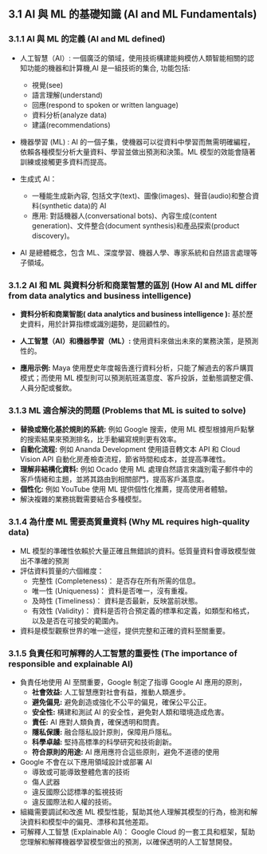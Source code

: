 ## 3.1 AI 與 ML 的基礎知識 (AI and ML Fundamentals)

### 3.1.1 AI 與 ML 的定義 (AI and ML defined)

-   人工智慧（AI）: 一個廣泛的領域，使用技術構建能夠模仿人類智能相關的認知功能的機器和計算機,AI 是一組技術的集合, 功能包括:
    -   視覺(see)
    -   語言理解(understand)
    -   回應(respond to spoken or written language)
    -   資料分析(analyze data)
    -   建議(recommendations)
-   機器學習 (ML) : AI 的一個子集，使機器可以從資料中學習而無需明確編程，依賴各種模型分析大量資料、學習並做出預測和決策。ML 模型的效能會隨著訓練或接觸更多資料而提高。
-   生成式 AI：

    -   一種能生成新內容, 包括文字(text)、圖像(images)、聲音(audio)和整合資料(synthetic data)的 AI
    -   應用: 對話機器人(conversational bots)、內容生成(content generation)、文件整合(document synthesis)和產品探索(product discovery)。

-   AI 是總體概念，包含 ML、深度學習、機器人學、專家系統和自然語言處理等子領域。

### 3.1.2 AI 和 ML 與資料分析和商業智慧的區別 (How AI and ML differ from data analytics and business intelligence)

-   **資料分析和商業智能( data analytics and business intelligence ):** 基於歷史資料，用於計算指標或識別趨勢，是回顧性的。

-   **人工智慧（AI）和機器學習（ML）:** 使用資料來做出未來的業務決策，是預測性的。

-   **應用示例:** Maya 使用歷史年度報告進行資料分析，只能了解過去的客戶購買模式；而使用 ML 模型則可以預測航班滿意度、客戶投訴，並動態調整定價、人員分配或餐飲。

### 3.1.3 ML 適合解決的問題 (Problems that ML is suited to solve)

-   **替換或簡化基於規則的系統:** 例如 Google 搜索，使用 ML 模型根據用戶點擊的搜索結果來預測排名，比手動編寫規則更有效率。
-   **自動化流程:** 例如 Ananda Development 使用語音轉文本 API 和 Cloud Vision API 自動化房產檢查流程，節省時間和成本，並提高準確性。
-   **理解非結構化資料:** 例如 Ocado 使用 ML 處理自然語言來識別電子郵件中的客戶情緒和主題，並將其路由到相關部門，提高客戶滿意度。
-   **個性化:** 例如 YouTube 使用 ML 提供個性化推薦，提高使用者體驗。
-   解決複雜的業務挑戰需要結合多種模型。

### 3.1.4 為什麼 ML 需要高質量資料 (Why ML requires high-quality data)

-   ML 模型的準確性依賴於大量正確且無錯誤的資料。低質量資料會導致模型做出不準確的預測
-   評估資料質量的六個維度：
    -   完整性 (Completeness)： 是否存在所有所需的信息。
    -   唯一性 (Uniqueness)： 資料是否唯一，沒有重複。
    -   及時性 (Timeliness)： 資料是否最新，反映當前狀態。
    -   有效性 (Validity)： 資料是否符合預定義的標準和定義，如類型和格式，以及是否在可接受的範圍內。
-   資料是模型觀察世界的唯一途徑，提供完整和正確的資料至關重要。

### 3.1.5 負責任和可解釋的人工智慧的重要性 (The importance of responsible and explainable AI)

-   負責任地使用 AI 至關重要，Google 制定了指導 Google AI 應用的原則，
    -   **社會效益:** 人工智慧應對社會有益，推動人類進步。
    -   **避免偏見:** 避免創造或強化不公平的偏見，確保公平公正。
    -   **安全性:** 構建和測試 AI 的安全性，避免對人類和環境造成危害。
    -   **責任:** AI 應對人類負責，確保透明和問責。
    -   **隱私保護:** 融合隱私設計原則，保障用戶隱私。
    -   **科學卓越:** 堅持高標準的科學研究和技術創新。
    -   **符合原則的用途:** AI 應用應符合這些原則，避免不道德的使用
-   Google 不會在以下應用領域設計或部署 AI
    -   導致或可能導致整體危害的技術
    -   傷人武器
    -   違反國際公認標準的監視技術
    -   違反國際法和人權的技術。
-   組織需要調試和改進 ML 模型性能，幫助其他人理解其模型的行為，檢測和解決資料和模型中的偏見、漂移和其他差距。
-   可解釋人工智慧 (Explainable AI)： Google Cloud 的一套工具和框架，幫助您理解和解釋機器學習模型做出的預測，以確保透明的人工智慧開發。
